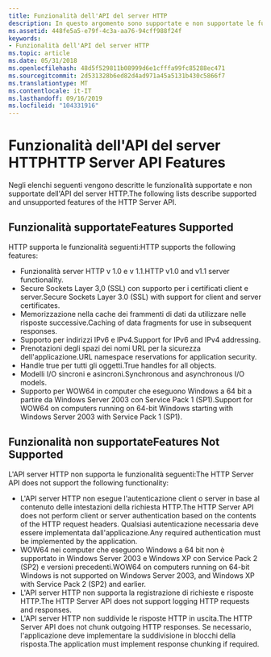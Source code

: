 ```yaml
---
title: Funzionalità dell'API del server HTTP
description: In questo argomento sono supportate e non supportate le funzionalità dell'API del server HTTP.
ms.assetid: 448fe5a5-e79f-4c3a-aa76-94cff988f24f
keywords:
- Funzionalità dell'API del server HTTP
ms.topic: article
ms.date: 05/31/2018
ms.openlocfilehash: 48d5f529811b08999d6e1cfffa99fc85288ec471
ms.sourcegitcommit: 2d531328b6ed82d4ad971a45a5131b430c5866f7
ms.translationtype: MT
ms.contentlocale: it-IT
ms.lasthandoff: 09/16/2019
ms.locfileid: "104331916"
---
```

# <a name="http-server-api-features"></a><span data-ttu-id="b62bb-104">Funzionalità dell'API del server HTTP</span><span class="sxs-lookup"><span data-stu-id="b62bb-104">HTTP Server API Features</span></span>

<span data-ttu-id="b62bb-105">Negli elenchi seguenti vengono descritte le funzionalità supportate e non supportate dell'API del server HTTP.</span><span class="sxs-lookup"><span data-stu-id="b62bb-105">The following lists describe supported and unsupported features of the HTTP Server API.</span></span>

## <a name="features-supported"></a><span data-ttu-id="b62bb-106">Funzionalità supportate</span><span class="sxs-lookup"><span data-stu-id="b62bb-106">Features Supported</span></span>

<span data-ttu-id="b62bb-107">HTTP supporta le funzionalità seguenti:</span><span class="sxs-lookup"><span data-stu-id="b62bb-107">HTTP supports the following features:</span></span>

-   <span data-ttu-id="b62bb-108">Funzionalità server HTTP v 1.0 e v 1.1.</span><span class="sxs-lookup"><span data-stu-id="b62bb-108">HTTP v1.0 and v1.1 server functionality.</span></span>
-   <span data-ttu-id="b62bb-109">Secure Sockets Layer 3,0 (SSL) con supporto per i certificati client e server.</span><span class="sxs-lookup"><span data-stu-id="b62bb-109">Secure Sockets Layer 3.0 (SSL) with support for client and server certificates.</span></span>
-   <span data-ttu-id="b62bb-110">Memorizzazione nella cache dei frammenti di dati da utilizzare nelle risposte successive.</span><span class="sxs-lookup"><span data-stu-id="b62bb-110">Caching of data fragments for use in subsequent responses.</span></span>
-   <span data-ttu-id="b62bb-111">Supporto per indirizzi IPv6 e IPv4.</span><span class="sxs-lookup"><span data-stu-id="b62bb-111">Support for IPv6 and IPv4 addressing.</span></span>
-   <span data-ttu-id="b62bb-112">Prenotazioni degli spazi dei nomi URL per la sicurezza dell'applicazione.</span><span class="sxs-lookup"><span data-stu-id="b62bb-112">URL namespace reservations for application security.</span></span>
-   <span data-ttu-id="b62bb-113">Handle true per tutti gli oggetti.</span><span class="sxs-lookup"><span data-stu-id="b62bb-113">True handles for all objects.</span></span>
-   <span data-ttu-id="b62bb-114">Modelli I/O sincroni e asincroni.</span><span class="sxs-lookup"><span data-stu-id="b62bb-114">Synchronous and asynchronous I/O models.</span></span>
-   <span data-ttu-id="b62bb-115">Supporto per WOW64 in computer che eseguono Windows a 64 bit a partire da Windows Server 2003 con Service Pack 1 (SP1).</span><span class="sxs-lookup"><span data-stu-id="b62bb-115">Support for WOW64 on computers running on 64-bit Windows starting with Windows Server 2003 with Service Pack 1 (SP1).</span></span>

## <a name="features-not-supported"></a><span data-ttu-id="b62bb-116">Funzionalità non supportate</span><span class="sxs-lookup"><span data-stu-id="b62bb-116">Features Not Supported</span></span>

<span data-ttu-id="b62bb-117">L'API server HTTP non supporta le funzionalità seguenti:</span><span class="sxs-lookup"><span data-stu-id="b62bb-117">The HTTP Server API does not support the following functionality:</span></span>

-   <span data-ttu-id="b62bb-118">L'API server HTTP non esegue l'autenticazione client o server in base al contenuto delle intestazioni della richiesta HTTP.</span><span class="sxs-lookup"><span data-stu-id="b62bb-118">The HTTP Server API does not perform client or server authentication based on the contents of the HTTP request headers.</span></span> <span data-ttu-id="b62bb-119">Qualsiasi autenticazione necessaria deve essere implementata dall'applicazione.</span><span class="sxs-lookup"><span data-stu-id="b62bb-119">Any required authentication must be implemented by the application.</span></span>
-   <span data-ttu-id="b62bb-120">WOW64 nei computer che eseguono Windows a 64 bit non è supportato in Windows Server 2003 e Windows XP con Service Pack 2 (SP2) e versioni precedenti.</span><span class="sxs-lookup"><span data-stu-id="b62bb-120">WOW64 on computers running on 64-bit Windows is not supported on Windows Server 2003, and Windows XP with Service Pack 2 (SP2) and earlier.</span></span>
-   <span data-ttu-id="b62bb-121">L'API server HTTP non supporta la registrazione di richieste e risposte HTTP.</span><span class="sxs-lookup"><span data-stu-id="b62bb-121">The HTTP Server API does not support logging HTTP requests and responses.</span></span>
-   <span data-ttu-id="b62bb-122">L'API server HTTP non suddivide le risposte HTTP in uscita.</span><span class="sxs-lookup"><span data-stu-id="b62bb-122">The HTTP Server API does not chunk outgoing HTTP responses.</span></span> <span data-ttu-id="b62bb-123">Se necessario, l'applicazione deve implementare la suddivisione in blocchi della risposta.</span><span class="sxs-lookup"><span data-stu-id="b62bb-123">The application must implement response chunking if required.</span></span>

 

 




